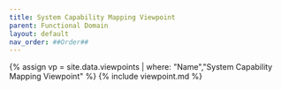 ```yaml
---
title: System Capability Mapping Viewpoint
parent: Functional Domain
layout: default
nav_order: ##Order##
---
```

{% assign vp = site.data.viewpoints | where: "Name","System Capability Mapping Viewpoint" %}
{% include viewpoint.md %}